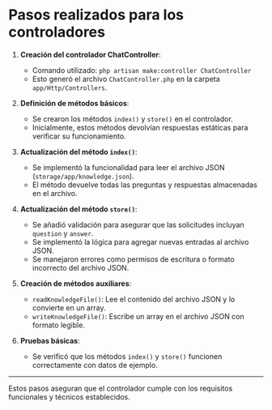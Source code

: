 # Pasos realizados para los controladores

1. **Creación del controlador ChatController**:
   - Comando utilizado: `php artisan make:controller ChatController`
   - Esto generó el archivo `ChatController.php` en la carpeta `app/Http/Controllers`.

2. **Definición de métodos básicos**:
   - Se crearon los métodos `index()` y `store()` en el controlador.
   - Inicialmente, estos métodos devolvían respuestas estáticas para verificar su funcionamiento.

3. **Actualización del método `index()`**:
   - Se implementó la funcionalidad para leer el archivo JSON (`storage/app/knowledge.json`).
   - El método devuelve todas las preguntas y respuestas almacenadas en el archivo.

4. **Actualización del método `store()`**:
   - Se añadió validación para asegurar que las solicitudes incluyan `question` y `answer`.
   - Se implementó la lógica para agregar nuevas entradas al archivo JSON.
   - Se manejaron errores como permisos de escritura o formato incorrecto del archivo JSON.

5. **Creación de métodos auxiliares**:
   - `readKnowledgeFile()`: Lee el contenido del archivo JSON y lo convierte en un array.
   - `writeKnowledgeFile()`: Escribe un array en el archivo JSON con formato legible.

6. **Pruebas básicas**:
   - Se verificó que los métodos `index()` y `store()` funcionen correctamente con datos de ejemplo.

---

Estos pasos aseguran que el controlador cumple con los requisitos funcionales y técnicos establecidos.